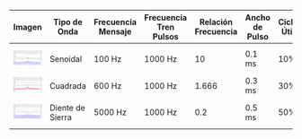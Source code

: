 | Imagen | Tipo de Onda       | Frecuencia Mensaje | Frecuencia Tren Pulsos | Relación Frecuencia | Ancho de Pulso | Ciclo Útil | Espectro del Mensaje         | Espectro del Tren de Pulsos       |
|--------|--------------------|---------------------|-------------------------|----------------|----------------|------------|-------------------------------|------------------------------------|
| <img src="imagenes/Senoidal.png"> | Senoidal            | 100 Hz              | 1000 Hz                | 10             | 0.1 ms         | 10%        | Pico en 100 Hz a -15 dB        | Armónicos de 1 kHz                 |
| <img src="imagenes/Cuadrada.png"> | Cuadrada            | 600 Hz              | 1000 Hz                | 1.666          | 0.3 ms         | 30%        | Armónicos de 600 Hz    | Armónicos de 1 kHz                 |
| <img src="imagenes/DienteSierra.png"> | Diente de Sierra     | 5000 Hz             | 1000 Hz                | 0.2            | 0.5 ms         | 50%        | Armónicos de 5000 Hz   | Armónicos de 1 kHz                 |
